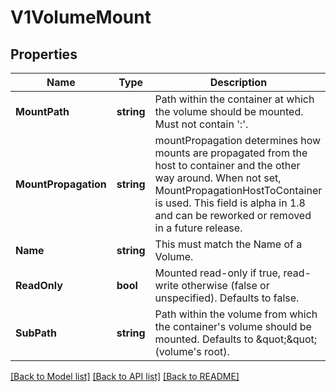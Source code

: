 # V1VolumeMount

## Properties
Name | Type | Description | Notes
------------ | ------------- | ------------- | -------------
**MountPath** | **string** | Path within the container at which the volume should be mounted.  Must not contain &#39;:&#39;. | [default to null]
**MountPropagation** | **string** | mountPropagation determines how mounts are propagated from the host to container and the other way around. When not set, MountPropagationHostToContainer is used. This field is alpha in 1.8 and can be reworked or removed in a future release. | [optional] [default to null]
**Name** | **string** | This must match the Name of a Volume. | [default to null]
**ReadOnly** | **bool** | Mounted read-only if true, read-write otherwise (false or unspecified). Defaults to false. | [optional] [default to null]
**SubPath** | **string** | Path within the volume from which the container&#39;s volume should be mounted. Defaults to \&quot;\&quot; (volume&#39;s root). | [optional] [default to null]

[[Back to Model list]](../README.md#documentation-for-models) [[Back to API list]](../README.md#documentation-for-api-endpoints) [[Back to README]](../README.md)


